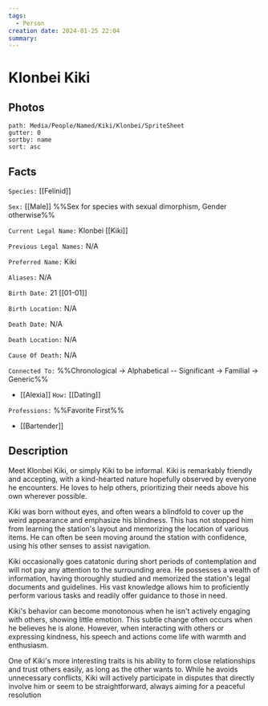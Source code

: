 ```yaml
---
tags:
  - Person
creation date: 2024-01-25 22:04
summary:
---
```

# Klonbei Kiki

## Photos

```img-gallery
path: Media/People/Named/Kiki/Klonbei/SpriteSheet
gutter: 0
sortby: name
sort: asc
```

## Facts

`Species:` [[Felinid]]

`Sex:` [[Male]] %%Sex for species with sexual dimorphism, Gender otherwise%%

`Current Legal Name:` Klonbei [[Kiki]]

`Previous Legal Names:` N/A

`Preferred Name:` Kiki

`Aliases:` N/A

`Birth Date:` 21 [[01-01]]

`Birth Location:` N/A

`Death Date:` N/A

`Death Location:` N/A

`Cause Of Death:` N/A

`Connected To:` %%Chronological -> Alphabetical -- Significant -> Familial -> Generic%%
- [[Alexia]] `How:` [[Dating]]

`Professions:` %%Favorite First%%
- [[Bartender]]

## Description

Meet Klonbei Kiki, or simply Kiki to be informal.
Kiki is remarkably friendly and accepting, with a kind-hearted nature hopefully observed by everyone he encounters.
He loves to help others, prioritizing their needs above his own wherever possible.

Kiki was born without eyes, and often wears a blindfold to cover up the weird appearance and emphasize his blindness.
This has not stopped him from learning the station's layout and memorizing the location of various items.
He can often be seen moving around the station with confidence, using his other senses to assist navigation.

Kiki occasionally goes catatonic during short periods of contemplation and will not pay any attention to the surrounding area.
He possesses a wealth of information, having thoroughly studied and memorized the station's legal documents and guidelines.
His vast knowledge allows him to proficiently perform various tasks and readily offer guidance to those in need.

Kiki's behavior can become monotonous when he isn't actively engaging with others, showing little emotion.
This subtle change often occurs when he believes he is alone.
However, when interacting with others or expressing kindness, his speech and actions come life with warmth and enthusiasm.

One of Kiki's more interesting traits is his ability to form close relationships and trust others easily, as long as the other wants to.
While he avoids unnecessary conflicts, Kiki will actively participate in disputes that directly involve him or seem to be straightforward, always aiming for a peaceful resolution
